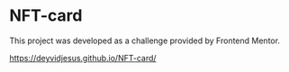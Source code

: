 # NFT-card

This project was developed as a challenge provided by Frontend Mentor.

https://deyvidjesus.github.io/NFT-card/

